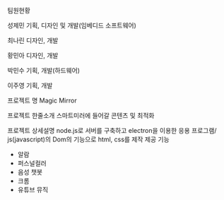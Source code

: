 팀원현황

성제민 기획, 디자인 및 개발(임베디드 소프트웨어)

최나린 디자인, 개발

황민아 디자인, 개발

박민수 기획, 개발(하드웨어)

이주영 기획, 개발

프로젝트 명
Magic Mirror

프로젝트 한줄소개
스마트미러에 들어갈 콘텐츠 및 최적화

프로젝트 상세설명
node.js로 서버를 구축하고 electron을 이용한 응용 프로그램/
js(javascript)의 Dom의 기능으로 html, css를 제작
제공 기능
 - 알람
 - 퍼스널컬러
 - 음성 챗봇
 - 크롬
 - 유튜브 뮤직
